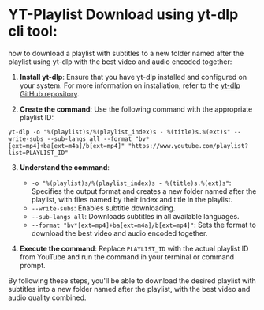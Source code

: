 # YT-Playlist Download using yt-dlp cli tool:

how to download a playlist with subtitles to a new folder named after the playlist using yt-dlp with the best video and audio encoded together:

1. **Install yt-dlp**: Ensure that you have yt-dlp installed and configured on your system. For more information on installation, refer to the [yt-dlp GitHub repository](https://github.com/yt-dlp/yt-dlp).

2. **Create the command**: Use the following command with the appropriate playlist ID:

```
yt-dlp -o "%(playlist)s/%(playlist_index)s - %(title)s.%(ext)s" --write-subs --sub-langs all --format "bv*[ext=mp4]+ba[ext=m4a]/b[ext=mp4]" "https://www.youtube.com/playlist?list=PLAYLIST_ID"
```

3. **Understand the command**:

   - `-o "%(playlist)s/%(playlist_index)s - %(title)s.%(ext)s"`: Specifies the output format and creates a new folder named after the playlist, with files named by their index and title in the playlist.
   - `--write-subs`: Enables subtitle downloading.
   - `--sub-langs all`: Downloads subtitles in all available languages.
   - `--format "bv*[ext=mp4]+ba[ext=m4a]/b[ext=mp4]"`: Sets the format to download the best video and audio encoded together.

4. **Execute the command**: Replace `PLAYLIST_ID` with the actual playlist ID from YouTube and run the command in your terminal or command prompt.

By following these steps, you'll be able to download the desired playlist with subtitles into a new folder named after the playlist, with the best video and audio quality combined.
